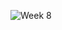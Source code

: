 ![Week 8](https://user-images.githubusercontent.com/91146347/189414496-12a36822-138b-44ac-a038-7cb167966e89.jpg)
